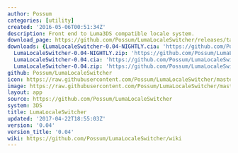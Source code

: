 ```yaml
---
author: Possum
categories: [utility]
created: '2016-05-06T00:51:34Z'
description: Front end to Luma3DS compatible locale system.
download_page: https://github.com/Possum/LumaLocaleSwitcher/releases/tag/0.04
downloads: {LumaLocaleSwitcher-0.04-NIGHTLY.cia: 'https://github.com/Possum/LumaLocaleSwitcher/releases/download/0.04/LumaLocaleSwitcher-0.04-NIGHTLY.cia',
  LumaLocaleSwitcher-0.04-NIGHTLY.zip: 'https://github.com/Possum/LumaLocaleSwitcher/releases/download/0.04/LumaLocaleSwitcher-0.04-NIGHTLY.zip',
  LumaLocaleSwitcher-0.04.cia: 'https://github.com/Possum/LumaLocaleSwitcher/releases/download/0.04/LumaLocaleSwitcher-0.04.cia',
  LumaLocaleSwitcher-0.04.zip: 'https://github.com/Possum/LumaLocaleSwitcher/releases/download/0.04/LumaLocaleSwitcher-0.04.zip'}
github: Possum/LumaLocaleSwitcher
icon: https://raw.githubusercontent.com/Possum/LumaLocaleSwitcher/master/meta/icon.png
image: https://raw.githubusercontent.com/Possum/LumaLocaleSwitcher/master/meta/banner.png
layout: app
source: https://github.com/Possum/LumaLocaleSwitcher
system: 3DS
title: LumaLocaleSwitcher
updated: '2017-04-22T18:55:03Z'
version: '0.04'
version_title: '0.04'
wiki: https://github.com/Possum/LumaLocaleSwitcher/wiki
---
```

